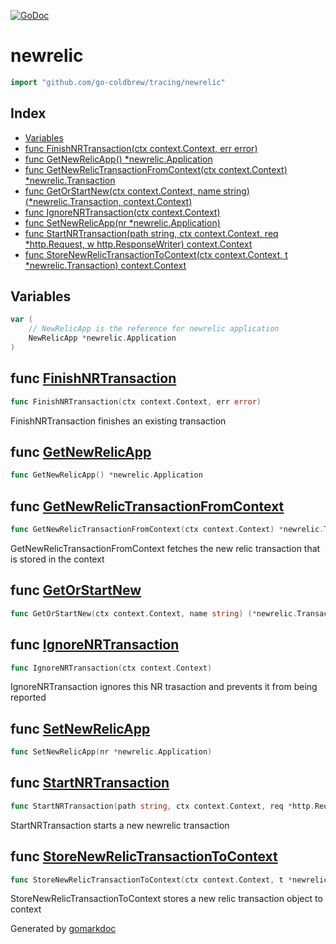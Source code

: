 <!-- Code generated by gomarkdoc. DO NOT EDIT -->

[![GoDoc](https://img.shields.io/badge/pkg.go.dev-doc-blue)](http://pkg.go.dev/github.com/go-coldbrew/tracing)

# newrelic

```go
import "github.com/go-coldbrew/tracing/newrelic"
```

## Index

- [Variables](<#variables>)
- [func FinishNRTransaction(ctx context.Context, err error)](<#func-finishnrtransaction>)
- [func GetNewRelicApp() *newrelic.Application](<#func-getnewrelicapp>)
- [func GetNewRelicTransactionFromContext(ctx context.Context) *newrelic.Transaction](<#func-getnewrelictransactionfromcontext>)
- [func GetOrStartNew(ctx context.Context, name string) (*newrelic.Transaction, context.Context)](<#func-getorstartnew>)
- [func IgnoreNRTransaction(ctx context.Context)](<#func-ignorenrtransaction>)
- [func SetNewRelicApp(nr *newrelic.Application)](<#func-setnewrelicapp>)
- [func StartNRTransaction(path string, ctx context.Context, req *http.Request, w http.ResponseWriter) context.Context](<#func-startnrtransaction>)
- [func StoreNewRelicTransactionToContext(ctx context.Context, t *newrelic.Transaction) context.Context](<#func-storenewrelictransactiontocontext>)


## Variables

```go
var (
    // NewRelicApp is the reference for newrelic application
    NewRelicApp *newrelic.Application
)
```

## func [FinishNRTransaction](<https://github.com/go-coldbrew/tracing/blob/main/newrelic/newrelic.go#L65>)

```go
func FinishNRTransaction(ctx context.Context, err error)
```

FinishNRTransaction finishes an existing transaction

## func [GetNewRelicApp](<https://github.com/go-coldbrew/tracing/blob/main/newrelic/newrelic.go#L20>)

```go
func GetNewRelicApp() *newrelic.Application
```

## func [GetNewRelicTransactionFromContext](<https://github.com/go-coldbrew/tracing/blob/main/newrelic/newrelic.go#L27>)

```go
func GetNewRelicTransactionFromContext(ctx context.Context) *newrelic.Transaction
```

GetNewRelicTransactionFromContext fetches the new relic transaction that is stored in the context

## func [GetOrStartNew](<https://github.com/go-coldbrew/tracing/blob/main/newrelic/newrelic.go#L31>)

```go
func GetOrStartNew(ctx context.Context, name string) (*newrelic.Transaction, context.Context)
```

## func [IgnoreNRTransaction](<https://github.com/go-coldbrew/tracing/blob/main/newrelic/newrelic.go#L74>)

```go
func IgnoreNRTransaction(ctx context.Context)
```

IgnoreNRTransaction ignores this NR trasaction and prevents it from being reported

## func [SetNewRelicApp](<https://github.com/go-coldbrew/tracing/blob/main/newrelic/newrelic.go#L16>)

```go
func SetNewRelicApp(nr *newrelic.Application)
```

## func [StartNRTransaction](<https://github.com/go-coldbrew/tracing/blob/main/newrelic/newrelic.go#L42>)

```go
func StartNRTransaction(path string, ctx context.Context, req *http.Request, w http.ResponseWriter) context.Context
```

StartNRTransaction starts a new newrelic transaction

## func [StoreNewRelicTransactionToContext](<https://github.com/go-coldbrew/tracing/blob/main/newrelic/newrelic.go#L37>)

```go
func StoreNewRelicTransactionToContext(ctx context.Context, t *newrelic.Transaction) context.Context
```

StoreNewRelicTransactionToContext stores a new relic transaction object to context



Generated by [gomarkdoc](<https://github.com/princjef/gomarkdoc>)
